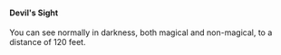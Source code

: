 #### Devil's Sight
You can see normally in darkness, both magical and non-magical, to a distance of 120 feet.